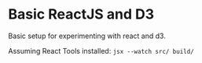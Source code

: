 # Basic ReactJS and D3

Basic setup for experimenting with react and d3.

Assuming React Tools installed:
``` jsx --watch src/ build/ ```